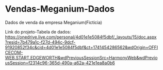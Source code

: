 # Vendas-Meganium-Dados
Dados de venda da empresa Meganium(Ficticia)

Link do projeto-Tabela de dados:
https://onedrive.live.com/personal/4d01e1e5084f5dbf/_layouts/15/doc.aspx?resid=7b479a1c-f27d-494c-9dcf-91920852f34c&cid=4d01e1e5084f5dbf&ct=1741454286562&wdOrigin=OFFICECOM-WEB.START.EDGEWORTH&wdPreviousSessionSrc=HarmonyWeb&wdPreviousSession=f2314c96-365d-490a-a62a-421e1ea8a0b6

